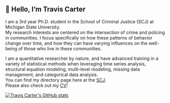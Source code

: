 ## 👋 Hello, I’m Travis Carter

I am a 3rd year Ph.D. student in the School of Criminal Justice (SCJ) at Michigan State University.  
My research interests are centered on the intersection of crime and policing in communities. I focus specifically on how these patterns of behavior change over time, and how they can have varying influences on the well-being of those who live in these communities.   

I am a quantitative researcher by nature, and have advanced training in a variety of statistical methods when leveraging time series analysis, structural equation modeling, multi-level modeling, missing data management, and categorical data analysis.  
You can find my directory page here at the [SCJ](https://cj.msu.edu/directory/carter-travis.html).    
Please also check out my [CV](https://github.com/carte475/Welcome/blob/main/CV_RMARKDOWN.pdf)!    



[![Travis Carter's GitHub stats](https://github-readme-stats.vercel.app/api?username=carte475)](https://github.com/anuraghazra/github-readme-stats)
<!---
carte475/carte475 is a ✨ special ✨ repository because its `README.md` (this file) appears on your GitHub profile.
You can click the Preview link to take a look at your changes.
--->
